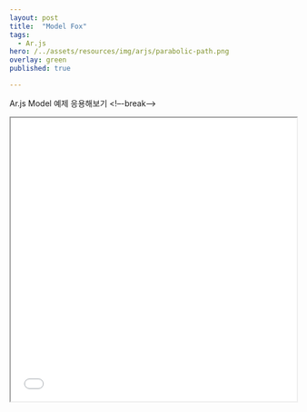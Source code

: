 ```yaml
---
layout: post
title:  "Model Fox"
tags:
  - Ar.js
hero: /../assets/resources/img/arjs/parabolic-path.png
overlay: green
published: true

---
```

Ar.js Model 예제 응용해보기
<!–-break-–>
                                                                         
<iframe id="chemistry" width="100%" height="500px;" src="/../assets/resources/html/arjs/Fox.html"></iframe>
